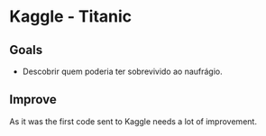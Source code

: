 # Kaggle - Titanic
## Goals
- Descobrir quem poderia ter sobrevivido ao naufrágio.

## Improve
As it was the first code sent to Kaggle needs a lot of improvement.
